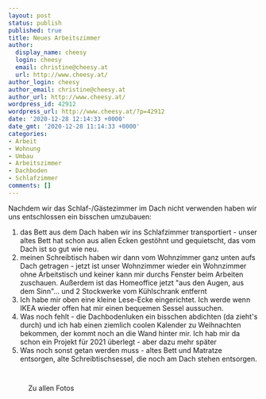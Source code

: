 ```yaml
---
layout: post
status: publish
published: true
title: Neues Arbeitszimmer
author:
  display_name: cheesy
  login: cheesy
  email: christine@cheesy.at
  url: http://www.cheesy.at/
author_login: cheesy
author_email: christine@cheesy.at
author_url: http://www.cheesy.at/
wordpress_id: 42912
wordpress_url: http://www.cheesy.at/?p=42912
date: '2020-12-28 12:14:33 +0000'
date_gmt: '2020-12-28 11:14:33 +0000'
categories:
- Arbeit
- Wohnung
- Umbau
- Arbeitszimmer
- Dachboden
- Schlafzimmer
comments: []
---
```

<!-- wp:paragraph -->
Nachdem wir das Schlaf-/Gästezimmer im Dach nicht verwenden haben wir uns entschlossen ein bisschen umzubauen:
<!-- /wp:paragraph -->
<!-- wp:list {"ordered":true} -->
1. das Bett aus dem Dach haben wir ins Schlafzimmer transportiert - unser altes Bett hat schon aus allen Ecken gestöhnt und gequietscht, das vom Dach ist so gut wie neu.
2. meinen Schreibtisch haben wir dann vom Wohnzimmer ganz unten aufs Dach getragen - jetzt ist unser Wohnzimmer wieder ein Wohnzimmer ohne Arbeitstisch und keiner kann mir durchs Fenster beim Arbeiten zuschauen. Außerdem ist das Homeoffice jetzt "aus den Augen, aus dem Sinn"... und 2 Stockwerke vom Kühlschrank entfernt
3. Ich habe mir oben eine kleine Lese-Ecke eingerichtet. Ich werde wenn IKEA wieder offen hat mir einen bequemen Sessel aussuchen.
4. Was noch fehlt - die Dachbodenluken ein bisschen abdichten (da zieht's durch) und ich hab einen ziemlich coolen Kalender zu Weihnachten bekommen, der kommt noch an die Wand hinter mir. Ich hab mir da schon ein Projekt für 2021 überlegt - aber dazu mehr später
5. Was noch sonst getan werden muss - altes Bett und Matratze entsorgen, alte Schreibtischsessel, die noch am Dach stehen entsorgen.
<!-- /wp:list -->
<!-- wp:image {"id":42907} -->
<figure class="wp-block-image"><img src="{% link _fotos/leben-in-belfast/2020-2/neues-arbeitszimmer/Neues-Arbeitszimmer-006.jpg %}" alt="" class="wp-image-42907"></figure>
<!-- /wp:image -->
<!-- wp:image {"id":42908} -->
<figure class="wp-block-image"><img src="{% link _fotos/leben-in-belfast/2020-2/neues-arbeitszimmer/Neues-Arbeitszimmer-007.jpg %}" alt="" class="wp-image-42908"></figure>
<!-- /wp:image -->
<!-- wp:image {"id":42909,"linkDestination":"custom"} -->
<figure class="wp-block-image"><a href="http://www.cheesy.at/fotos/leben-in-belfast/2020-2/neues-arbeitszimmer/"><img src="{% link _fotos/leben-in-belfast/2020-2/neues-arbeitszimmer/Neues-Arbeitszimmer-008.jpg %}" alt="" class="wp-image-42909"></a><br>
<figcaption>Zu allen Fotos</figcaption>
</figure>
<!-- /wp:image -->
